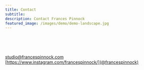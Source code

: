 ```yaml
---
title: Contact
subtitle: 
description: Contact Frances Pinnock
featured_image: /images/demo/demo-landscape.jpg
---
```

<br />
<br />
<br />
 


studio@francespinnock.com  
[https://www.instagram.com/francespinnock/](@francespinnock)



























 






